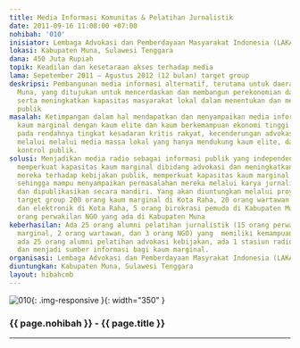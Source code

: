 ```yaml
---
title: Media Informasi Komunitas & Pelatihan Jurnalistik
date: 2011-09-16 11:08:00 +07:00
nohibah: '010'
inisiator: Lembaga Advokasi dan Pemberdayaan Masyarakat Indonesia (LAKAS-PERMAI)
lokasi: Kabupaten Muna, Sulawesi Tenggara
dana: 450 Juta Rupiah
topik: Keadilan dan kesetaraan akses terhadap media
lama: Sepetember 2011 – Agustus 2012 (12 bulan) target group
deskripsi: Pembangunan media informasi alternatif, terutama untuk daerah Kabupaten
  Muna, yang ditujukan untuk mencerdaskan dan membangun perekonomian daerah marjinal,
  serta meningkatkan kapasitas masyarakat lokal dalam menentukan dan mengubah kebijakan
  publik
masalah: Ketimpangan dalam hal mendapatkan dan menyampaikan media informasi antara
  kaum marginal dengan kaum elite dan kaum berkemampuan ekonomi tinggi yang berimplikasi
  pada rendahnya tingkat kesadaran kritis rakyat, kecenderungan advokasi dan kampanye
  melalui melalui media massa lokal yang hanya mendukung kaum elite, dan lemahnya
  kontrol publik.
solusi: Menjadikan media radio sebagai informasi publik yang independen dan demokratis,
  memperkuat kapasitas kaum marginal dibidang advokasi dan meningkatkan pemahaman
  mereka terhadap kebijakan publik, memperkuat kapasitas kaum marginal dibidang jurnalistik
  sehingga mampu menyampaikan permasalahan mereka melalui karya jurnalistik yang dikelola
  dan dipublikasikan secara mandiri. Yang akan diuntungkan melalui proyek ini adalah
  target group 200 orang kaum marginal di Kota Raha, 20 orang wartawan media cetak
  dan elektronik di Kota Raha, 5 orang birokrasi pemuda di Kabupaten Muna, dan 25
  orang perwakilan NGO yang ada di Kabupaten Muna
keberhasilan: Ada 25 orang alumni pelatihan jurnalistik (15 orang perwakilan kaum
  marginal, 2 orang wartawan, dan 3 orang NGO) yang  memiliki kemampuan jurnalistik,
  ada 25 orang alumni pelatihan advokasi kebijakan, ada 1 stasiun radio FM yang menyampaikan
  dan menjadi sumber informasi bagi kaum marginal.
organisasi: Lembaga Advokasi dan Pemberdayaan Masyrakat Indonesia (LAKAS - PERMAI)
diuntungkan: Kabupaten Muna, Sulawesi Tenggara
layout: hibahcmb
---
```


![010](/static/img/hibahcmb/010.png){: .img-responsive }{: width="350" }

### {{ page.nohibah }} - {{ page.title }}

---
